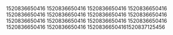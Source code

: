 1520836650416
1520836650416
1520836650416
1520836650416
1520836650416
1520836650416
1520836650416
1520836650416
1520836650416
1520836650416
1520836650416
1520836650416
1520836650416
1520836650416
15208366504161520837125456